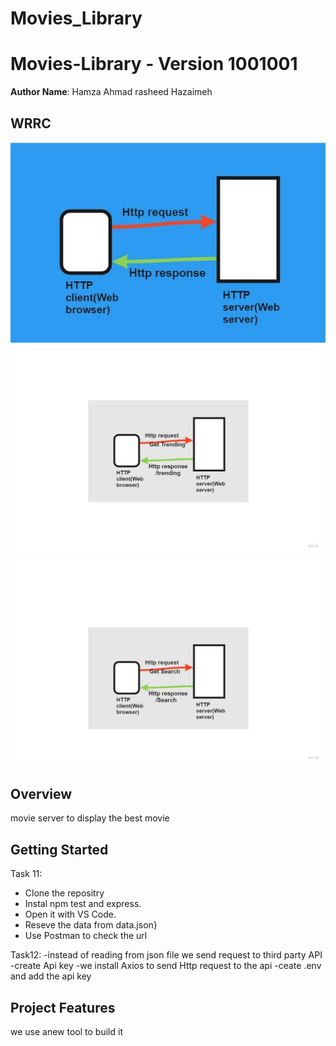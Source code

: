 # Movies_Library

# Movies-Library -  Version 1001001

**Author Name**: Hamza Ahmad rasheed Hazaimeh

## WRRC
![image](./Image/Draw1.jpg)
![image](./Image/Trending.jpg)
![image](./Image/Search.jpg)

## Overview
movie server to display the best movie 
## Getting Started
Task 11: 
- Clone the repositry 
- Instal npm test and express.
- Open it with VS Code.
- Reseve the data from data.json}
- Use Postman to check the url


Task12:
-instead of reading from json file we send request to third party API
-create Api key
-we install Axios to send Http request to the api 
-ceate .env and add the api key 




## Project Features
we use anew tool to build it

